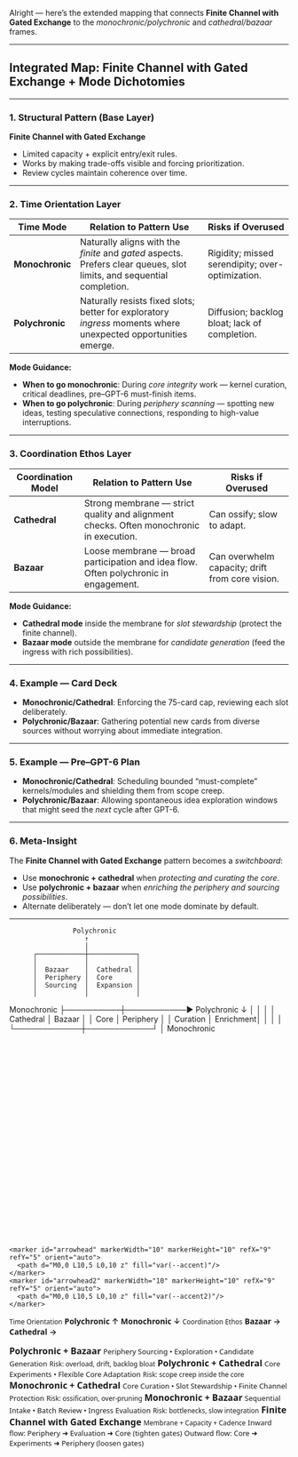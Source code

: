 Alright — here’s the extended mapping that connects **Finite Channel with Gated Exchange** to the *monochronic/polychronic* and *cathedral/bazaar* frames.

---

## **Integrated Map: Finite Channel with Gated Exchange + Mode Dichotomies**

---

### 1. **Structural Pattern (Base Layer)**

**Finite Channel with Gated Exchange**

* Limited capacity + explicit entry/exit rules.
* Works by making trade-offs visible and forcing prioritization.
* Review cycles maintain coherence over time.

---

### 2. **Time Orientation Layer**

| Time Mode       | Relation to Pattern Use                                                                                               | Risks if Overused                                |
| --------------- | --------------------------------------------------------------------------------------------------------------------- | ------------------------------------------------ |
| **Monochronic** | Naturally aligns with the *finite* and *gated* aspects. Prefers clear queues, slot limits, and sequential completion. | Rigidity; missed serendipity; over-optimization. |
| **Polychronic** | Naturally resists fixed slots; better for exploratory *ingress* moments where unexpected opportunities emerge.        | Diffusion; backlog bloat; lack of completion.    |

**Mode Guidance:**

* **When to go monochronic**: During *core integrity* work — kernel curation, critical deadlines, pre–GPT-6 must-finish items.
* **When to go polychronic**: During *periphery scanning* — spotting new ideas, testing speculative connections, responding to high-value interruptions.

---

### 3. **Coordination Ethos Layer**

| Coordination Model | Relation to Pattern Use                                                                | Risks if Overused                               |
| ------------------ | -------------------------------------------------------------------------------------- | ----------------------------------------------- |
| **Cathedral**      | Strong membrane — strict quality and alignment checks. Often monochronic in execution. | Can ossify; slow to adapt.                      |
| **Bazaar**         | Loose membrane — broad participation and idea flow. Often polychronic in engagement.   | Can overwhelm capacity; drift from core vision. |

**Mode Guidance:**

* **Cathedral mode** inside the membrane for *slot stewardship* (protect the finite channel).
* **Bazaar mode** outside the membrane for *candidate generation* (feed the ingress with rich possibilities).

---

### 4. **Example — Card Deck**

* **Monochronic/Cathedral**: Enforcing the 75-card cap, reviewing each slot deliberately.
* **Polychronic/Bazaar**: Gathering potential new cards from diverse sources without worrying about immediate integration.

---

### 5. **Example — Pre–GPT-6 Plan**

* **Monochronic/Cathedral**: Scheduling bounded “must-complete” kernels/modules and shielding them from scope creep.
* **Polychronic/Bazaar**: Allowing spontaneous idea exploration windows that might seed the *next* cycle after GPT-6.

---

### 6. **Meta-Insight**

The **Finite Channel with Gated Exchange** pattern becomes a *switchboard*:

* Use **monochronic + cathedral** when *protecting and curating the core*.
* Use **polychronic + bazaar** when *enriching the periphery and sourcing possibilities*.
* Alternate deliberately — don’t let one mode dominate by default.

---

                    Polychronic
                       ↑
                       │
          ┌────────────┼────────────┐
          │            │            │
          │  Bazaar    │  Cathedral │
          │  Periphery │  Core      │
          │  Sourcing  │  Expansion │
          │            │            │
Monochronic ├──────────┼───────────► Polychronic
  ↓       │            │            │
          │  Cathedral │  Bazaar    │
          │  Core      │  Periphery │
          │  Curation  │  Enrichment│
          │            │            │
          └────────────┼────────────┘
                       │
                    Monochronic

<?xml version="1.0" encoding="UTF-8"?>
<svg width="880" height="620" viewBox="0 0 880 620" xmlns="http://www.w3.org/2000/svg" role="img" aria-labelledby="title desc">
  <title id="title">Finite Channel with Gated Exchange — Mode Integration Grid</title>
  <desc id="desc">A 2×2 grid mapping monochronic vs. polychronic and cathedral vs. bazaar modes with a central node representing the finite channel. Includes inward and outward flow arrows between quadrants.</desc>

  <defs>
    <style>
      :root { --fg:#0b1221; --muted:#6b7280; --line:#cbd5e1; --bg:#ffffff; --accent:#2563eb; --accent2:#10b981; --core:#111827; --box:#f8fafc; }
      text { font-family: ui-sans-serif, system-ui, -apple-system, Segoe UI, Roboto, "Helvetica Neue", Arial, "Noto Sans", "Liberation Sans", sans-serif; fill: var(--core); }
      .h { font-weight: 700; font-size: 16px; }
      .p { font-size: 13px; fill: var(--fg); }
      .muted { fill: var(--muted); font-size: 12px; }
      .quad { fill: var(--box); stroke: var(--line); stroke-width: 1.5; }
      .axis { stroke: var(--line); stroke-width: 2; }
      .arrow { stroke: var(--accent); stroke-width: 2.5; fill: none; marker-end: url(#arrowhead); }
      .arrow2 { stroke: var(--accent2); stroke-width: 2.5; fill: none; marker-end: url(#arrowhead2); stroke-dasharray: 6 6; }
      .center { fill: #ffffff; stroke: var(--core); stroke-width: 2; }
      .badge { fill: var(--accent); }
      .badge2 { fill: var(--accent2); }
      .label { font-weight: 600; font-size: 14px; }
    </style>

    <marker id="arrowhead" markerWidth="10" markerHeight="10" refX="9" refY="5" orient="auto">
      <path d="M0,0 L10,5 L0,10 z" fill="var(--accent)"/>
    </marker>
    <marker id="arrowhead2" markerWidth="10" markerHeight="10" refX="9" refY="5" orient="auto">
      <path d="M0,0 L10,5 L0,10 z" fill="var(--accent2)"/>
    </marker>
  </defs>

  <!-- Axes labels -->
  <text x="440" y="24" class="muted" text-anchor="middle">Time Orientation</text>
  <text x="60" y="60" class="label" text-anchor="start">Polychronic ↑</text>
  <text x="60" y="600" class="label" text-anchor="start">Monochronic ↓</text>
  <text x="24" y="320" class="muted" transform="rotate(-90 24 320)" text-anchor="middle">Coordination Ethos</text>
  <text x="140" y="318" class="label" transform="rotate(-90 140 318)" text-anchor="middle">Bazaar →</text>
  <text x="740" y="318" class="label" transform="rotate(90 740 318)" text-anchor="middle">Cathedral →</text>

  <!-- Grid lines -->
  <line x1="80" y1="90" x2="800" y2="90" class="axis"/>
  <line x1="80" y1="530" x2="800" y2="530" class="axis"/>
  <line x1="440" y1="90" x2="440" y2="530" class="axis"/>

  <!-- Quadrants -->
  <!-- UL: Polychronic + Bazaar -->
  <rect x="80" y="90" width="360" height="220" rx="10" class="quad"/>
  <text x="100" y="120" class="h">Polychronic + Bazaar</text>
  <text x="100" y="144" class="p">Periphery Sourcing • Exploration • Candidate Generation</text>
  <text x="100" y="166" class="muted">Risk: overload, drift, backlog bloat</text>

  <!-- UR: Polychronic + Cathedral -->
  <rect x="440" y="90" width="360" height="220" rx="10" class="quad"/>
  <text x="460" y="120" class="h">Polychronic + Cathedral</text>
  <text x="460" y="144" class="p">Core Experiments • Flexible Core Adaptation</text>
  <text x="460" y="166" class="muted">Risk: scope creep inside the core</text>

  <!-- LL: Monochronic + Cathedral -->
  <rect x="80" y="310" width="360" height="220" rx="10" class="quad"/>
  <text x="100" y="340" class="h">Monochronic + Cathedral</text>
  <text x="100" y="364" class="p">Core Curation • Slot Stewardship • Finite Channel Protection</text>
  <text x="100" y="386" class="muted">Risk: ossification, over-pruning</text>

  <!-- LR: Monochronic + Bazaar -->
  <rect x="440" y="310" width="360" height="220" rx="10" class="quad"/>
  <text x="460" y="340" class="h">Monochronic + Bazaar</text>
  <text x="460" y="364" class="p">Sequential Intake • Batch Review • Ingress Evaluation</text>
  <text x="460" y="386" class="muted">Risk: bottlenecks, slow integration</text>

  <!-- Center node -->
  <circle cx="440" cy="300" r="70" class="center"/>
  <text x="440" y="288" class="h" text-anchor="middle">Finite Channel</text>
  <text x="440" y="308" class="h" text-anchor="middle">with Gated Exchange</text>
  <text x="440" y="328" class="muted" text-anchor="middle">Membrane + Capacity + Cadence</text>

  <!-- Flow arrows (inward) -->
  <path d="M260,200 C330,230 360,260 400,280" class="arrow"/>
  <path d="M620,200 C560,230 520,260 480,280" class="arrow"/>

  <!-- Flow arrows (outward, dashed) -->
  <path d="M480,320 C520,340 560,370 620,400" class="arrow2"/>
  <path d="M400,320 C360,340 330,370 260,400" class="arrow2"/>

  <!-- Legends -->
  <rect x="80" y="560" width="420" height="40" rx="8" fill="#ffffff" stroke="var(--line)"/>
  <circle cx="100" cy="580" r="6" class="badge"/>
  <text x="116" y="584" class="p">Inward flow: Periphery ➜ Evaluation ➜ Core (tighten gates)</text>
  <circle cx="405" cy="580" r="6" class="badge2"/>
  <text x="421" y="584" class="p">Outward flow: Core ➜ Experiments ➜ Periphery (loosen gates)</text>
</svg>
